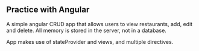 ## Practice with Angular

A simple angular CRUD app that allows users to view restaurants, add, edit and delete. All memory is stored in the server, not in a database.

App makes use of stateProvider and views, and multiple directives.
